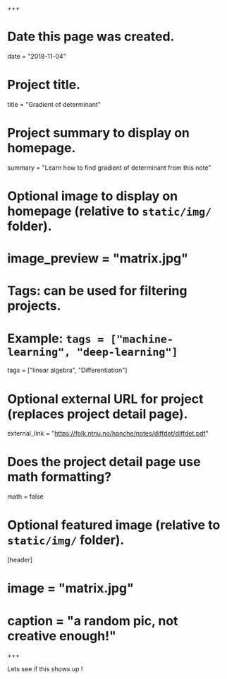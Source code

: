 +++
# Date this page was created.
date = "2018-11-04"

# Project title.
title = "Gradient of determinant"

# Project summary to display on homepage.
summary = "Learn how to find gradient of determinant from this note"

# Optional image to display on homepage (relative to `static/img/` folder).
# image_preview = "matrix.jpg"

# Tags: can be used for filtering projects.
# Example: `tags = ["machine-learning", "deep-learning"]`
tags = ["linear algebra", "Differentiation"]

# Optional external URL for project (replaces project detail page).
external_link = "https://folk.ntnu.no/hanche/notes/diffdet/diffdet.pdf"

# Does the project detail page use math formatting?
math = false

# Optional featured image (relative to `static/img/` folder).
[header]
# image = "matrix.jpg"
# caption = "a random pic, not creative enough!"
+++

Lets see if this shows up !
